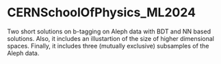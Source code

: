# CERNSchoolOfPhysics_ML2024

Two short solutions on b-tagging on Aleph data with BDT and NN based solutions.
Also, it includes an illustartion of the size of higher dimensional spaces.
Finally, it includes three (mutually exclusive) subsamples of the Aleph data.
